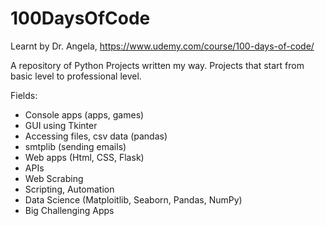 # 100DaysOfCode 
Learnt by Dr. Angela, https://www.udemy.com/course/100-days-of-code/

A repository of Python Projects written my way.
Projects that start from basic level to professional level.

Fields:
- Console apps (apps, games)
- GUI using Tkinter
- Accessing files, csv data (pandas)
- smtplib (sending emails)
- Web apps (Html, CSS, Flask)
- APIs
- Web Scrabing
- Scripting, Automation
- Data Science (Matploitlib, Seaborn, Pandas, NumPy)
- Big Challenging Apps
